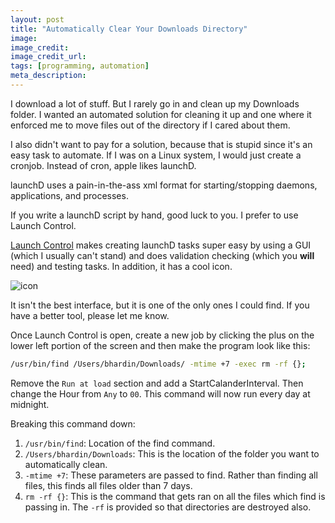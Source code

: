 ```yaml
---
layout: post
title: "Automatically Clear Your Downloads Directory"
image: 
image_credit: 
image_credit_url: 
tags: [programming, automation]
meta_description: 
---
```


I download a lot of stuff. But I rarely go in and clean up my Downloads folder. I wanted an automated solution for cleaning it up and one where it enforced me to move files out of the directory if I cared about them.

I also didn't want to pay for a solution, because that is stupid since it's an easy task to automate. If I was on a Linux system, I would just create a cronjob. Instead of cron, apple likes launchD.

launchD uses a pain-in-the-ass xml format for starting/stopping daemons, applications, and processes. 

If you write a launchD script by hand, good luck to you. I prefer to use Launch Control.

[Launch Control][Launch Control] makes creating launchD tasks super easy by using a GUI (which I usually can't stand) and does validation checking (which you **will** need) and testing tasks. In addition, it has a cool icon.

![icon](lc-icon)

It isn't the best interface, but it is one of the only ones I could find. If you have a better tool, please let me know.

Once Launch Control is open, create a new job by clicking the plus on the lower left portion of the screen and then make the program look like this:

```bash
/usr/bin/find /Users/bhardin/Downloads/ -mtime +7 -exec rm -rf {};
```

Remove the `Run at load` section and add a StartCalanderInterval. Then change the Hour from `Any` to `00`. This command will now run every day at midnight.

Breaking this command down:

1. `/usr/bin/find`: Location of the find command.
2. `/Users/bhardin/Downloads`: This is the location of the folder you want to automatically clean.
3. `-mtime +7`: These parameters are passed to find. Rather than finding all files, this finds all files older than 7 days.
4. `rm -rf {}`: This is the command that gets ran on all the files which find is passing in. The `-rf` is provided so that directories are destroyed also.


[Launch Control]: http://www.soma-zone.com/LaunchControl/
[lc-icon]: http://www.soma-zone.com/LaunchControl/files/stacks_image_39_1.png
